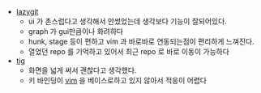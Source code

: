 - [lazygit](/lazygit)
  - ui 가 촌스럽다고 생각해서 안썼었는데 생각보다 기능이 잘되어있다.
  - graph 가 gui만큼이나 화려하다
  - hunk, stage 등이 편하고 vim 과 바로바로 연동되는점이 편리하게 느껴진다.
  - 열었던 repo 를 기억하고 있어서 최근 repo 로 바로 이동이 가능하다
- [tig](/tig)
  - 화면을 넓게 써서 괜찮다고 생각했다.
  - 키 바인딩이 [vim](/vim) 을 베이스로하고 있지 않아서 적응이 어렵다
